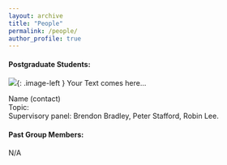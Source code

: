 ```yaml
---
layout: archive
title: "People"
permalink: /people/
author_profile: true
---
```


<style type="text/css">
.image-left {
  display: block;
  margin-left: auto;
  margin-right: auto;
  float: right;
}
</style>

#### Postgraduate Students:

![](https://raw.githubusercontent.com/lee-robin/lee-robin.github.io/master/images/bio-photo.jpg){: .image-left } Your Text comes here...

Name (contact)  
Topic:  
Supervisory panel: Brendon Bradley, Peter Stafford, Robin Lee.  

#### Past Group Members:

N/A
